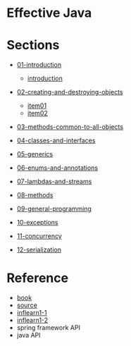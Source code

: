# Effective Java




# Sections
- [01-introduction](docs/01-introduction)
  - [introduction](docs/01-introduction/introduction.md)

- [02-creating-and-destroying-objects](docs/02-creating-and-destroying-objects)
  - [item01](docs/02-creating-and-destroying-objects/item01)
  - [item02](docs/02-creating-and-destroying-objects/item02)
  
- [03-methods-common-to-all-objects](docs/03-methods-common-to-all-objects)

- [04-classes-and-interfaces](docs/04-classes-and-interfaces)

- [05-generics](docs/05-generics)

- [06-enums-and-annotations](docs/06-enums-and-annotations)

- [07-lambdas-and-streams](docs/07-lambdas-and-streams)

- [08-methods](docs/08-methods)

- [09-general-programming](docs/09-general-programming)

- [10-exceptions](docs/10-exceptions)

- [11-concurrency](docs/11-concurrency)

- [12-serialization](docs/12-serialization)


# Reference

- [book](https://www.yes24.com/Product/Goods/65551284)
- [source](https://github.com/jbloch/effective-java-3e-source-code)
- [inflearn1-1](https://github.com/whiteship/effective-java)
- [inflearn1-2](https://github.com/whiteship/chinese-hello-service)
- spring framework API
- java API
